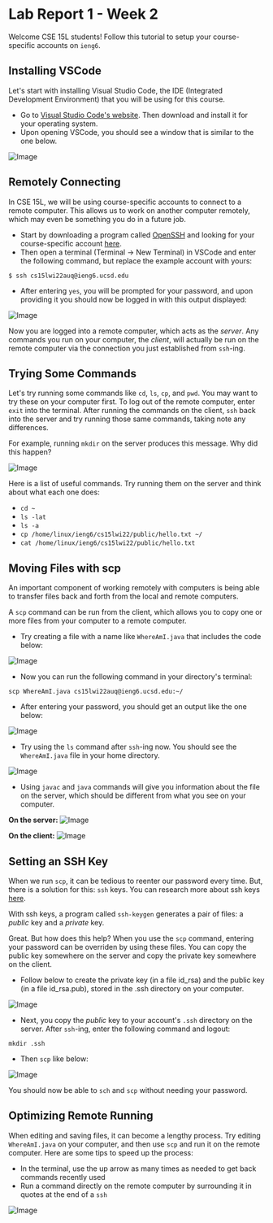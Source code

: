 # Lab Report 1 - Week 2

Welcome CSE 15L students! Follow this tutorial to setup your course-specific accounts on `ieng6`.

## Installing VSCode
Let's start with installing Visual Studio Code, the IDE (Integrated Development Environment) that you will be using for this course.
* Go to [Visual Studio Code's website](https://code.visualstudio.com). Then download and install it for your operating system.
* Upon opening VSCode, you should see a window that is similar to the one below.



![Image](vscode_website.png)



## Remotely Connecting
In CSE 15L, we will be using course-specific accounts to connect to a remote computer. This allows us to work on another computer remotely, which may even be something you do in a future job.
* Start by downloading a program called [OpenSSH](https://docs.microsoft.com/en-us/windows-server/administration/openssh/openssh_install_firstuse) and looking for your course-specific account [here](https://sdacs.ucsd.edu/~icc/index.php).
* Then open a terminal (Terminal → New Terminal) in VSCode and enter the following command, but replace the example account with yours:

`$ ssh cs15lwi22auq@ieng6.ucsd.edu`

* After entering `yes`, you will be prompted for your password, and upon providing it you should now be logged in with this output displayed:

![Image](login.png) 

Now you are logged into a remote computer, which acts as the *server*. Any commands you run on your computer, the *client*, will actually be run on the remote computer via the connection you just established from `ssh`-ing.



## Trying Some Commands
Let's try running some commands like `cd`, `ls`, `cp`, and `pwd`. You may want to try these on your computer first. To log out of the remote computer, enter `exit` into the terminal. After running the commands on the client, `ssh` back into the server and try running those same commands, taking note any differences.

For example, running `mkdir` on the server produces this message. Why did this happen?

![Image](mkdir.png)

Here is a list of useful commands. Try running them on the server and think about what each one does:
* `cd ~`
* `ls -lat`
* `ls -a`
* `cp /home/linux/ieng6/cs15lwi22/public/hello.txt ~/`
* `cat /home/linux/ieng6/cs15lwi22/public/hello.txt`



## Moving Files with scp
An important component of working remotely with computers is being able to transfer files back and forth from the local and remote computers.

A `scp` command can be run from the client, which allows you to copy one or more files from your computer to a remote computer.

* Try creating a file with a name like `WhereAmI.java` that includes the code below:

![Image](WhereAmI.png)

* Now you can run the following command in your directory's terminal:

`scp WhereAmI.java cs15lwi22auq@ieng6.ucsd.edu:~/`

* After entering your password, you should get an output like the one below:

![Image](copyscp.png)

* Try using the `ls` command after `ssh`-ing now. You should see the `WhereAmI.java` file in your home directory. 

![Image](copyls.png)

* Using `javac` and `java` commands will give you information about the file on the server, which should be different from what you see on your computer.

**On the server:**
![Image](copyjavac.png)

**On the client:**
![Image](javac.png)



## Setting an SSH Key
When we run `scp`, it can be tedious to reenter our password every time. But, there is a solution for this: `ssh` keys. You can research more about ssh keys [here](https://docs.microsoft.com/en-us/azure/virtual-machines/linux/create-ssh-keys-detailed). 

With ssh keys, a program called `ssh-keygen` generates a pair of files: a *public* key and a *private* key. 

Great. But how does this help? When you use the `scp` command, entering your password can be overriden by using these files. You can copy the public key somewhere on the server and copy the private key somewhere on the client.

* Follow below to create the private key (in a file id_rsa) and the public key (in a file id_rsa.pub), stored in the .ssh directory on your computer.

![Image](keygen.png)

* Next, you copy the *public* key to your account's `.ssh` directory on the server. After `ssh`-ing, enter the following command and logout:

`mkdir .ssh`

* Then `scp` like below:

![Image](pub2.png)

You should now be able to `sch` and `scp` without needing your password.



## Optimizing Remote Running
When editing and saving files, it can become a lengthy process. Try editing `WhereAmI.java` on your computer, and then use `scp` and run it on the remote computer. Here are some tips to speed up the process:

* In the terminal, use the up arrow as many times as needed to get back commands recently used
* Run a command directly on the remote computer  by surrounding it in quotes at the end of a `ssh`

![Image](7.png)


